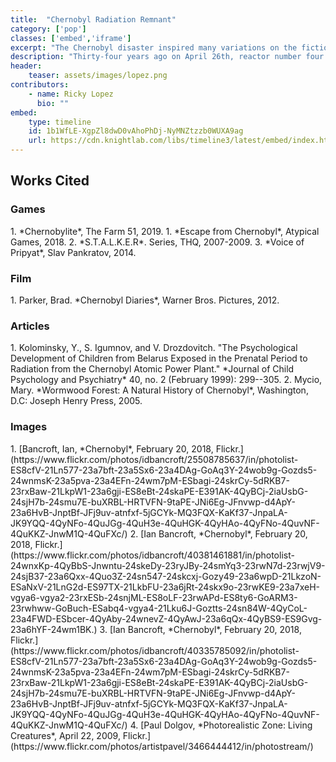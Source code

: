 ```yaml
---
title:  "Chernobyl Radiation Remnant"
category: ['pop']
classes: ['embed','iframe']
excerpt: "The Chernobyl disaster inspired many variations on the fictional creature of radiation victims turned monsters."
description: "Thirty-four years ago on April 26th, reactor number four at the Chernobyl Nuclear Power Plant exploded and released an immense amount of radiation into what is known today as the Chernobyl Exclusion Zone. The effects of radiation inspired many fictional pieces revolving around Chernobyl. This created the fictional creature of individuals affected by radiation now turned into violent monsters. Though, these monsters are far from the reality of what radiation does to life."
header: 
    teaser: assets/images/lopez.png
contributors:
    - name: Ricky Lopez
      bio: ""
embed:
    type: timeline
    id: 1b1WfLE-XgpZl8dwD0vAhoPhDj-NyMNZtzzb0WUXA9ag
    url: https://cdn.knightlab.com/libs/timeline3/latest/embed/index.html?source=1b1WfLE-XgpZl8dwD0vAhoPhDj-NyMNZtzzb0WUXA9ag&font=Default&lang=en&initial_zoom=2&height=650
---
```


## Works Cited

### Games

<div markdown="1" class="footnotes">
1. *Chernobylite*, The Farm 51, 2019.
1. *Escape from Chernobyl*, Atypical Games, 2018.
2. *S.T.A.L.K.E.R*. Series, THQ, 2007-2009.
3. *Voice of Pripyat*, Slav Pankratov, 2014.
</div>

### Film

<div markdown="1" class="footnotes">
1. Parker, Brad. *Chernobyl Diaries*, Warner Bros. Pictures, 2012.
</div>

### Articles

<div class='footnotes' markdown='1'>
1. Kolominsky, Y., S. Igumnov, and V. Drozdovitch. "The Psychological
    Development of Children from Belarus Exposed in the Prenatal Period
    to Radiation from the Chernobyl Atomic Power Plant." *Journal of
    Child Psychology and Psychiatry* 40, no. 2 (February 1999):
    299--305.
2. Mycio, Mary. *Wormwood Forest: A Natural History of Chernobyl*,
    Washington, D.C: Joseph Henry Press, 2005.
</div>

### Images

<div markdown="1" class="footnotes">
1. [Bancroft, Ian, *Chernobyl*, February 20, 2018, Flickr.](https://www.flickr.com/photos/idbancroft/25508785637/in/photolist-ES8cfV-21Ln577-23a7bft-23a5Sx6-23a4DAg-GoAq3Y-24wob9g-Gozds5-24wnmsK-23a5pva-23a4EFn-24wm7pM-ESbagi-24skrCy-5dRKB7-23rxBaw-21LkpW1-23a6gji-ES8eBt-24skaPE-E391AK-4QyBCj-2iaUsbG-24sjH7b-24smu7E-buXRBL-HRTVFN-9taPE-JNi6Eg-JFnvwp-d4ApY-23a6HvB-JnptBf-JFj9uv-atnfxf-5jGCYk-MQ3FQX-KaKf37-JnpaLA-JK9YQQ-4QyNFo-4QuJGg-4QuH3e-4QuHGK-4QyHAo-4QyFNo-4QuvNF-4QuKKZ-JnwM1Q-4QuFXc/)
2. [Ian Bancroft, *Chernobyl*, February 20, 2018, Flickr.](https://www.flickr.com/photos/idbancroft/40381461881/in/photolist-24wnxKp-4QyBbS-Jnwntu-24skeDy-23ryJBy-24smYq3-23rwN7d-23rwjV9-24sjB37-23a6Qxx-4Quo3Z-24sn547-24skcxj-Gozy49-23a6wpD-21LkzoN-ESaNxV-21LnG2d-ES97TX-21LkbFU-23a6jRt-24skx9o-23rwKE9-23a7xeH-vgya6-vgya2-23rxESb-24snjML-ES8oLF-23rwAPd-ES8ty6-GoARM3-23rwhww-GoBuch-ESabq4-vgya4-21Lku6J-Goztts-24sn84W-4QyCoL-23a4FWD-ESbcer-4QyAby-24wnevZ-4QyAwJ-23a6qQx-4QyBS9-ES9Gvg-23a6hYF-24wm1BK.)
3. [Ian Bancroft, *Chernobyl*, February 20, 2018, Flickr.](https://www.flickr.com/photos/idbancroft/40335785092/in/photolist-ES8cfV-21Ln577-23a7bft-23a5Sx6-23a4DAg-GoAq3Y-24wob9g-Gozds5-24wnmsK-23a5pva-23a4EFn-24wm7pM-ESbagi-24skrCy-5dRKB7-23rxBaw-21LkpW1-23a6gji-ES8eBt-24skaPE-E391AK-4QyBCj-2iaUsbG-24sjH7b-24smu7E-buXRBL-HRTVFN-9taPE-JNi6Eg-JFnvwp-d4ApY-23a6HvB-JnptBf-JFj9uv-atnfxf-5jGCYk-MQ3FQX-KaKf37-JnpaLA-JK9YQQ-4QyNFo-4QuJGg-4QuH3e-4QuHGK-4QyHAo-4QyFNo-4QuvNF-4QuKKZ-JnwM1Q-4QuFXc/)
4. [Paul Dolgov, *Photorealistic Zone: Living Creatures*, April 22,
        2009, Flickr.](https://www.flickr.com/photos/artistpavel/3466444412/in/photostream/)
</div>
